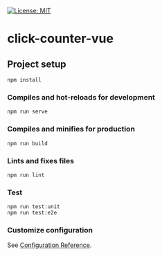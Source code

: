 [![License: MIT](https://img.shields.io/badge/License-MIT-blue.svg)](https://opensource.org/licenses/MIT)
# click-counter-vue

## Project setup
```
npm install
```

### Compiles and hot-reloads for development
```
npm run serve
```

### Compiles and minifies for production
```
npm run build
```

### Lints and fixes files
```
npm run lint
```
### Test
```
npm run test:unit
npm run test:e2e
```
### Customize configuration
See [Configuration Reference](https://cli.vuejs.org/config/).
